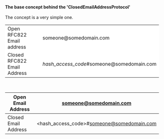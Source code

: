<b>The base concept behind the 'ClosedEmailAddressProtocol' </b><br/>
<br/>
The concept is a very simple one. <br/>
<table>
 <tr>
  <td bgcolor="white" wrap=nowrap>Open RFC822 Email address</td><td bgcolor="white" wrap=nowrap>someone@somedomain.com </td>
 </tr>
 <tr>
 <td  bgcolor="white" wrap=nowrap>Closed RFC822 Email Address</td><td bgcolor="white" wrap=nowrap><i>hash_access_code</i>&#35;someone@somedomain.com</td>
 </tr>
</table>
<br/>


| Open Email Address   | someone@somedomain.com                    |
|----------------------|-------------------------------------------|
| Closed Email Address | <hash_access_code>#someone@somedomain.com |

